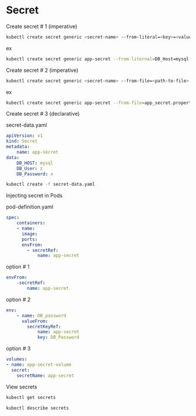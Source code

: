 # Secret

Create secret # 1 (imperative)

```bash
kubectl create secret generic <secret-name> --from-literal=<key>=<value>
```

ex

```bash
kubectl create secret generic app-secret --from-liternal=DB_Host=mysql --from-liternal=DB_User=root --from-liternal=DB_Password=paswrd
```

Create secret # 2 (imperative)

```bash
kubectl create secret generic <secret-name> --from-file=<path-to-file>
```

ex

```bash
kubectl create secret generic app-secret --from-file=app_secret.properties
```

Create secret # 3 (declarative)

secret-data.yaml

```yaml
apiVersion: v1
kind: Secret
metadata:
    name: app-secret
data:
    DB_HOST: mysql
    DB_User: z
    DB_Password: x
```

```bash
kubectl create -f secret-data.yaml
```

Injecting secret in Pods

pod-definition.yaml

```yaml
spec:
    containers:
    - name:
      image:
      ports:
      envFrom:
        - secretRef:
            name: app-secret
```

option # 1

```yaml
envFrom:
    -secretRef:
        name: app-secret
```

option # 2

```yaml
env:
    - name: DB_password
      valueFrom:
        secretKeyRef:
            name: app-secret
            key: DB_Password
```

option # 3

```yaml
volumes:
- name: app-secret-volume
  secret:
    secretName: app-secret
```

View secrets

```bash
kubectl get secrets

kubectl describe secrets
```